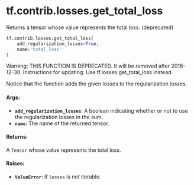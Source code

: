 <div itemscope itemtype="http://developers.google.com/ReferenceObject">
<meta itemprop="name" content="tf.contrib.losses.get_total_loss" />
<meta itemprop="path" content="Stable" />
</div>

# tf.contrib.losses.get_total_loss

Returns a tensor whose value represents the total loss. (deprecated)

``` python
tf.contrib.losses.get_total_loss(
    add_regularization_losses=True,
    name='total_loss'
)
```

<!-- Placeholder for "Used in" -->

Warning: THIS FUNCTION IS DEPRECATED. It will be removed after 2016-12-30.
Instructions for updating:
Use tf.losses.get_total_loss instead.

Notice that the function adds the given losses to the regularization losses.

#### Args:


* <b>`add_regularization_losses`</b>: A boolean indicating whether or not to use the
  regularization losses in the sum.
* <b>`name`</b>: The name of the returned tensor.


#### Returns:

A `Tensor` whose value represents the total loss.



#### Raises:


* <b>`ValueError`</b>: if `losses` is not iterable.